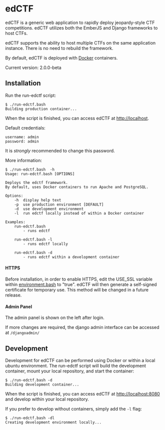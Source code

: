 # edCTF
edCTF is a generic web application to rapidly deploy jeopardy-style CTF competitions.  edCTF utilizes both the EmberJS and Django frameworks to host CTFs. 

edCTF supports the ability to host multiple CTFs on the same application instance. There is no need to rebuild the framework.

By default, edCTF is deployed with [Docker](https://github.com/docker/docker) containers.

Current version: 2.0.0-beta

## Installation
Run the run-edctf script:
```
$ ./run-edctf.bash 
Building production container...
```
When the script is finished, you can access edCTF at <http://localhost>.

Default credentials:
```
username: admin
password: admin
```
It is *strongly* recommended to change this password.

More information:
```
$ ./run-edctf.bash  -h
Usage: run-edctf.bash [OPTIONS]

Deploys the edctf framework.
By default, uses Docker containers to run Apache and PostgreSQL.

Options:
    -h  display help text
    -p  use production environment [DEFAULT]
    -d  use development environment
    -l  run edctf locally instead of within a Docker container

Examples:
    run-edctf.bash
        - runs edctf

    run-edctf.bash -l
        - runs edctf locally

    run-edctf.bash -d
        - runs edctf within a development container
```

#### HTTPS
Before installation, in order to enable HTTPS, edit the USE_SSL variable within [environment.bash](scripts/environment.bash#L39) to "true".  edCTF will then generate a self-signed certificate for temporary use.  This method will be changed in a future release.

#### Admin Panel
The admin panel is shown on the left after login.

If more changes are required, the django admin interface can be accessed at ```/djangoadmin/```

## Development
Development for edCTF can be performed using Docker or within a local ubuntu environment.
The run-edctf script will build the development container, mount your local repository, and start the container:
```
$ ./run-edctf.bash -d
Building development container...
```
When the script is finished, you can access edCTF at <http://localhost:8080> and develop within your local repository.

If you prefer to develop without containers, simply add the ```-l``` flag:
```
$ ./run-edctf.bash -dl
Creating development environment locally...
```
